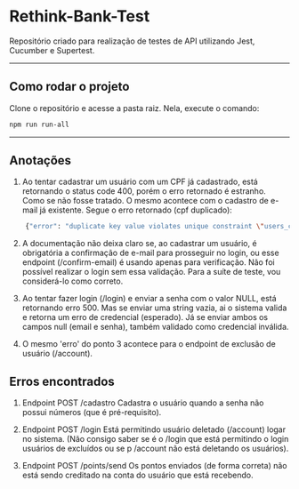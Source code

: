 # Rethink-Bank-Test

Repositório criado para realização de testes de API utilizando Jest, Cucumber e Supertest.

---



## Como rodar o projeto

Clone o repositório e acesse a pasta raiz. Nela, execute o comando:

```bash
npm run run-all

```


---
## Anotações

1. Ao tentar cadastrar um usuário com um CPF já cadastrado, está retornando o status code 400, porém o erro retornado é estranho. Como se não fosse tratado. O mesmo acontece com o cadastro de e-mail já existente. Segue o erro retornado (cpf duplicado):

```bash
    {"error": "duplicate key value violates unique constraint \"users_cpf_key\""}
```

2. A documentação não deixa claro se, ao cadastrar um usuário, é obrigatória a confirmação de e-mail para prosseguir no login, ou esse endpoint (/confirm-email) é usando apenas para verificação.
   Não foi possível realizar o login sem essa validação. Para a suíte de teste, vou considerá-lo como correto.

3. Ao tentar fazer login (/login) e enviar a senha com o valor NULL, está retornando erro 500. Mas se enviar uma string vazia, ai o sistema valida e retorna um erro de credencial (esperado). Já se enviar ambos os campos null (email e senha), também validado como credencial inválida.

4. O mesmo 'erro' do ponto 3 acontece para o endpoint de exclusão de usuário (/account).


## Erros encontrados

1. Endpoint POST /cadastro
   Cadastra o usuário quando a senha não possui números (que é pré-requisito).

2. Endpoint POST /login
   Está permitindo usuário deletado (/account) logar no sistema.
   (Não consigo saber se é o /login que está permitindo o login usuários de excluídos ou se p /account não está deletando os usuários). 

3. Endpoint POST /points/send
   Os pontos enviados (de forma correta) não está sendo creditado na conta do usuário que está recebendo.